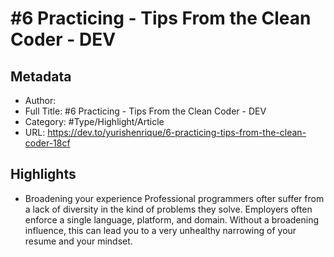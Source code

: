 # \#6 Practicing - Tips From the Clean Coder - DEV

## Metadata

* Author: 
* Full Title: #6 Practicing - Tips From the Clean Coder - DEV
* Category: #Type/Highlight/Article
* URL: https://dev.to/yurishenrique/6-practicing-tips-from-the-clean-coder-18cf

## Highlights

* Broadening your experience
  Professional programmers ofter suffer from a lack of diversity in the kind of problems they solve. Employers often enforce a single language, platform, and domain. Without a broadening influence, this can lead you to a very unhealthy narrowing of your resume and your mindset.
